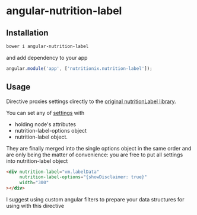 # angular-nutrition-label

Installation
------------

```sh
bower i angular-nutrition-label
```

and add dependency to your app

```js
angular.module('app', ['nutritionix.nutrition-label']);
```

Usage
-----

Directive proxies settings directly to the [original nutritionLabel library](https://github.com/Yurko-Fedoriv/nutrition-label).

You can set any of [settings](https://github.com/Yurko-Fedoriv/nutrition-label/blob/master/nutritionLabel.js#L70-L308)
with 

- holding node's attributes
- nutrition-label-options object
- nutrition-label object.

They are finally merged into the single options object in the same order and are only being the matter of convenience:
you are free to put all settings into nutrition-label object

```html
<div nutrition-label="vm.labelData"
     nutrition-label-options="{showDisclaimer: true}"
     width="300"
></div>
```

I suggest using custom angular filters to prepare your data structures for using with this directive
